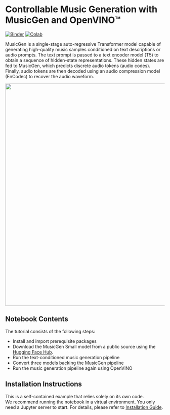 # Controllable Music Generation with MusicGen and OpenVINO™

[![Binder](https://mybinder.org/badge_logo.svg)](https://mybinder.org/v2/gh/openvinotoolkit/openvino_notebooks/HEAD?filepath=notebooks%2F250-music-generation%2F250-music-generation.ipynb)
[![Colab](https://colab.research.google.com/assets/colab-badge.svg)](https://colab.research.google.com/github/openvinotoolkit/openvino_notebooks/blob/main/notebooks/250-music-generation/250-music-generation.ipynb)

MusicGen is a single-stage auto-regressive Transformer model capable of generating high-quality music samples conditioned on text descriptions or audio prompts. The text prompt is passed to a text encoder model (T5) to obtain a sequence of hidden-state representations. These hidden states are fed to MusicGen, which predicts discrete audio tokens (audio codes). Finally, audio tokens are then decoded using an audio compression model (EnCodec) to recover the audio waveform.

<img src="https://user-images.githubusercontent.com/76463150/260439306-81c81c8d-1f9c-41d0-b881-9491766def8e.png" width=700>

## Notebook Contents
The tutorial consists of the following steps:

- Install and import prerequisite packages
- Download the MusicGen Small model from a public source using the [Hugging Face Hub](https://huggingface.co/models?sort=downloads&search=facebook%2Fmusicgen-).
- Run the text-conditioned music generation pipeline
- Convert three models backing the MusicGen pipeline
- Run the music generation pipeline again using OpenVINO

## Installation Instructions

This is a self-contained example that relies solely on its own code.</br>
We recommend running the notebook in a virtual environment. You only need a Jupyter server to start.
For details, please refer to [Installation Guide](../../README.md).
